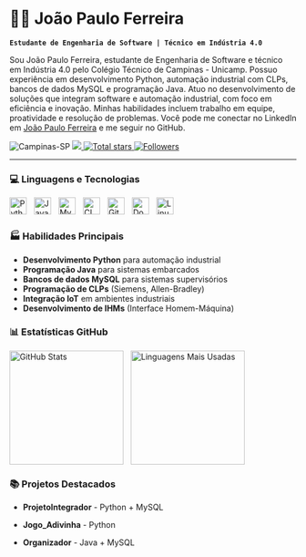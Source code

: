 # 👨‍💻 João Paulo Ferreira

**`Estudante de Engenharia de Software | Técnico em Indústria 4.0`**

Sou João Paulo Ferreira, estudante de Engenharia de Software e técnico em Indústria 4.0 pelo Colégio Técnico de Campinas - Unicamp. Possuo experiência em desenvolvimento Python, automação industrial com CLPs, bancos de dados MySQL e programação Java. Atuo no desenvolvimento de soluções que integram software e automação industrial, com foco em eficiência e inovação. Minhas habilidades incluem trabalho em equipe, proatividade e resolução de problemas. Você pode me conectar no LinkedIn em [João Paulo Ferreira](https://www.linkedin.com/in/jo%C3%A3o-paulo-ferreira-6a1ab8328/) e me seguir no GitHub.

<p align="left">
    <a>
        <img 
        src="https://custom-icon-badges.demolab.com/badge/Campinas-SP-0A3871?style=for-the-badge&logo=location&logoColor=white" alt="Campinas-SP"
        />
    </a>
    <a href="https://www.linkedin.com/in/jo%C3%A3o-paulo-ferreira-6a1ab8328/">
        <img 
            src="https://custom-icon-badges.demolab.com/badge/-LinkedIn-blue?style=for-the-badge&logo=linkedin&logoSource=feather"
        />
    </a> 
    <a href="https://github.com/Jpaulo06972?tab=repositories&sort=stargazers" target = "_blank">
        <img 
            alt="Total stars" 
            title="Total stars" 
            src="https://custom-icon-badges.demolab.com/badge/Stars-488207?style=for-the-badge&logo=star&logoColor=white" alt="GitHub Stars"
        />
    </a>
    <a href="https://github.com/Jpaulo06972?tab=followers" target = "_blank">
        <img 
            alt="Followers" 
            title="Follow me on GitHub" 
            src="https://custom-icon-badges.demolab.com/badge/-Follow-1155ba?style=for-the-badge&logo=github&logoColor=white"
        />
    </a>
</p>

---

### 💻 Linguagens e Tecnologias

<img 
    align="left" 
    alt="Python" 
    title="Python"
    width="30px" 
    style="padding-right: 10px;" 
    src="https://cdn.jsdelivr.net/gh/devicons/devicon@latest/icons/python/python-original.svg" 
/>
<img 
    align="left" 
    alt="Java"
    title="Java" 
    width="30px" 
    style="padding-right: 10px;" 
    src="https://cdn.jsdelivr.net/gh/devicons/devicon@latest/icons/java/java-original.svg" 
/>
<img 
    align="left" 
    alt="MySQL" 
    title="MySQL"
    width="30px" 
    style="padding-right: 10px;" 
    src="https://cdn.jsdelivr.net/gh/devicons/devicon@latest/icons/mysql/mysql-original.svg" 
/>
<img 
    align="left" 
    alt="CLP" 
    title="Controladores Lógicos Programáveis"
    width="30px" 
    style="padding-right: 10px;" 
    src="https://cdn.jsdelivr.net/gh/devicons/devicon@latest/icons/siemens/siemens-original.svg" 
/>
<img 
    align="left" 
    alt="Git" 
    title="Git"
    width="30px" 
    style="padding-right: 10px;" 
    src="https://cdn.jsdelivr.net/gh/devicons/devicon@latest/icons/git/git-original.svg" 
/>
<img 
    align="left" 
    alt="Docker" 
    title="Docker"
    width="30px" 
    style="padding-right: 10px;" 
    src="https://cdn.jsdelivr.net/gh/devicons/devicon@latest/icons/docker/docker-original.svg" 
/>
<img 
    align="left" 
    alt="Linux" 
    title="Linux"
    width="30px" 
    style="padding-right: 10px;" 
    src="https://cdn.jsdelivr.net/gh/devicons/devicon@latest/icons/linux/linux-original.svg" 
/>

<br/>
<br/>

### 🏭 Habilidades Principais
- **Desenvolvimento Python** para automação industrial
- **Programação Java** para sistemas embarcados
- **Bancos de dados MySQL** para sistemas supervisórios
- **Programação de CLPs** (Siemens, Allen-Bradley)
- **Integração IoT** em ambientes industriais
- **Desenvolvimento de IHMs** (Interface Homem-Máquina)

### 📊 Estatísticas GitHub

<p>
  <img 
    align="left" 
    alt="GitHub Stats" 
    height="200" 
    style="padding-right: 10px;" 
    src="https://github-readme-stats.vercel.app/api?username=Jpaulo06972&show_icons=true&theme=holi&include_all_commits" 
  />

  <img 
    align="left" 
    alt="Linguagens Mais Usadas" 
    height="200" 
    src="https://github-readme-stats.vercel.app/api/top-langs/?username=Jpaulo06972&theme=holi&langs_count=8&hide=html,css" 
  />
</p>

<br clear="both"/>

### 📚 Projetos Destacados
- **ProjetoIntegrador** - Python + MySQL
- **Jogo_Adivinha** - Python

- **Organizador** - Java + MySQL


